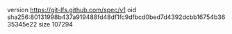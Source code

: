 version https://git-lfs.github.com/spec/v1
oid sha256:80131998b437a919488fd48df1fc9dfbcd0bed7d4392dcbb16754b3635345e22
size 107294
